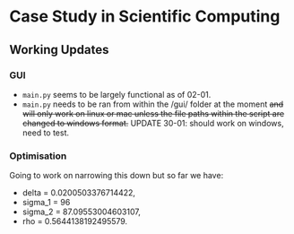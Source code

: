 # Case Study in Scientific Computing

## Working Updates

### GUI
- `main.py` seems to be largely functional as of 02-01.
- `main.py` needs to be ran from within the /gui/ folder at the moment ~~and will only work on linux or mac unless the file paths within the script are changed to windows format.~~ UPDATE 30-01: should work on windows, need to test. 

### Optimisation
Going to work on narrowing this down but so far we have:
- delta = 0.0200503376714422,
- sigma_1 = 96
- sigma_2 = 87.09553004603107,
- rho = 0.5644138192495579.
